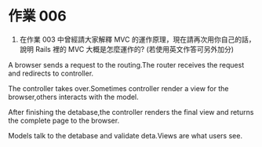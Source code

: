 # 作業 006

1. 在作業 003 中曾經請大家解釋 MVC 的運作原理，現在請再次用你自己的話，說明 Rails 裡的 MVC 大概是怎麼運作的? (若使用英文作答可另外加分)

A browser sends a request to the routing.The router receives the request and redirects to controller.

The controller takes over.Sometimes controller render a view for the browser,others interacts with the model.

After finishing the detabase,the controller renders the final view and returns the complete page to the browser.

Models talk to the detabase and validate deta.Views are what users see.
